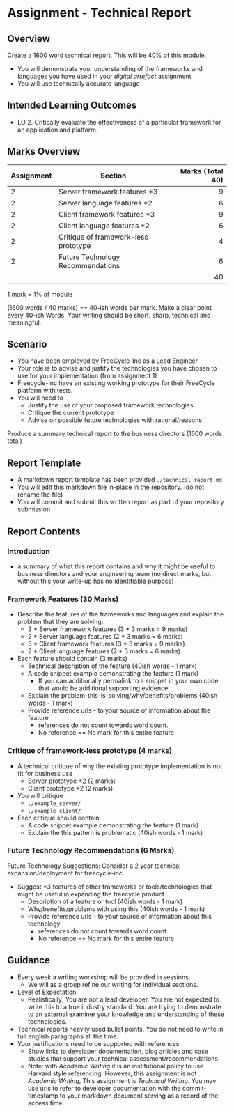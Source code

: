 Assignment - Technical Report
=============================

Overview
--------

Create a 1600 word technical report. This will be 40% of this module.

* You will demonstrate your understanding of the frameworks and languages you have used in your _digital artefact_ assignment
* You will use technically accurate language


Intended Learning Outcomes 
--------------------------

* LO 2. Critically evaluate the effectiveness of a particular framework for an application and platform.


Marks Overview
--------------

| Assignment | Section | Marks (Total 40) |
|---|--------------------------------|---:|
| 2 | Server framework features *3   |  9 |
| 2 | Server language features *2    |  6 |
| 2 | Client framework features *3   |  9 |
| 2 | Client language features *2    |  6 |
| 2 | Critique of framework-less prototype |  4 |
| 2 | Future Technology Recommendations    |  6 |
|   |                                | 40 |
1 mark = 1% of module

(1600 words / 40 marks) == 40-ish words per mark. Make a clear point every 40-ish Words.
Your writing should be short, sharp, technical and meaningful.


Scenario
--------

* You have been employed by FreeCycle-Inc as a Lead Engineer
* Your role is to advise and justify the technologies you have chosen to use for your implementation (from assignment 1)
* Freecycle-Inc have an existing working prototype for their FreeCycle platform with tests.
* You will need to 
  * Justify the use of your proposed framework technologies
  * Critique the current prototype
  * Advise on possible future technologies with rational/reasons
  
Produce a summary technical report to the business directors (1600 words total)


Report Template
---------------

* A markdown report template has been provided `./technical_report.md`
* You will edit this markdown file in-place in the repository. (do not rename the file)
* You will commit and submit this written report as part of your repository submission


Report Contents
---------------

### Introduction

* a summary of what this report contains and why it might be useful to business directors and your engineering team (no direct marks, but without this your write-up has no identifiable purpose)

### Framework Features (30 Marks)

* Describe the features of the frameworks and languages and explain the problem that they are solving:
  * 3 * Server framework features (3 * 3 marks = 9 marks)
  * 2 * Server language features (2 * 3 marks = 6 marks)
  * 3 * Client framework features (3 * 3 marks = 9 marks)
  * 2 * Client language features (2 * 3 marks = 6 marks)
* Each feature should contain (3 marks)
  * Technical description of the feature (40ish words - 1 mark)
  * A code snippet example demonstrating the feature (1 mark)
    * If you can additionally permalink to a snippet in your own code that would be additional supporting evidence
  * Explain the problem-this-is-solving/why/benefits/problems (40ish words - 1 mark)
  * Provide reference urls - to your source of information about the feature 
    * references do not count towards word count. 
    * No reference == No mark for this entire feature

### Critique of framework-less prototype (4 marks)

* A technical critique of why the existing prototype implementation is not fit for business use
  * Server prototype *2 (2 marks)
  * Client prototype *2 (2 marks)
* You will critique
  * `./example_server/`
  * `./example_client/`
* Each critique should contain
  * A code snippet example demonstrating the feature (1 mark)
  * Explain the this pattern is problematic (40ish words - 1 mark)

### Future Technology Recommendations (6 Marks)

Future Technology Suggestions: Consider a 2 year technical expansion/deployment for freecycle-inc
* Suggest *3 features of other frameworks or tools/technologies that might be useful in expanding the freecycle product
  * Description of a feature or tool (40ish words - 1 mark)
  * Why/benefits/problems with using this (40ish words - 1 mark)
  * Provide reference urls - to your source of information about this technology
    * references do not count towards word count. 
    * No reference == No mark for this entire feature


Guidance
--------

* Every week a writing workshop will be provided in sessions.
  * We will as a group refine our writing for individual sections.
* Level of Expectation
  * Realistically; You are not a lead developer. You are not expected to write this to a true industry standard. You are trying to demonstrate to an external examiner your knowledge and understanding of these technologies.
* Technical reports heavily used bullet points. You do not need to write in full english paragraphs all the time.
* Your justifications need to be supported with references. 
  * Show links to developer documentation, blog articles and case studies that support your technical assessment/recommendations.
  * Note: with _Academic Writing_ it is an institutional policy to use Harvard style referencing. However; this assignment is not _Academic Writing_, This assignment is _Technical Writing_. You may use urls to refer to developer documentation with the commit-timestamp to your markdown document serving as a record of the access time.
